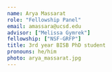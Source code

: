 ```yaml
---
name: Arya Massarat
role: "Fellowship Panel"
email: amassara@ucsd.edu
advisor: ["Melissa Gymrek"]
fellowship: ["NSF-GRFP"]
title: 3rd year BISB PhD student
pronouns: he/him
photo: arya_massarat.jpg
---
```

